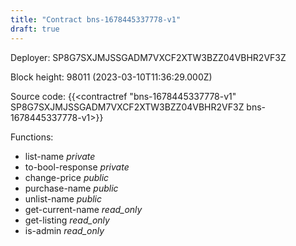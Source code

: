 ```yaml
---
title: "Contract bns-1678445337778-v1"
draft: true
---
```

Deployer: SP8G7SXJMJSSGADM7VXCF2XTW3BZZ04VBHR2VF3Z


 



Block height: 98011 (2023-03-10T11:36:29.000Z)

Source code: {{<contractref "bns-1678445337778-v1" SP8G7SXJMJSSGADM7VXCF2XTW3BZZ04VBHR2VF3Z bns-1678445337778-v1>}}

Functions:

* list-name _private_
* to-bool-response _private_
* change-price _public_
* purchase-name _public_
* unlist-name _public_
* get-current-name _read_only_
* get-listing _read_only_
* is-admin _read_only_
